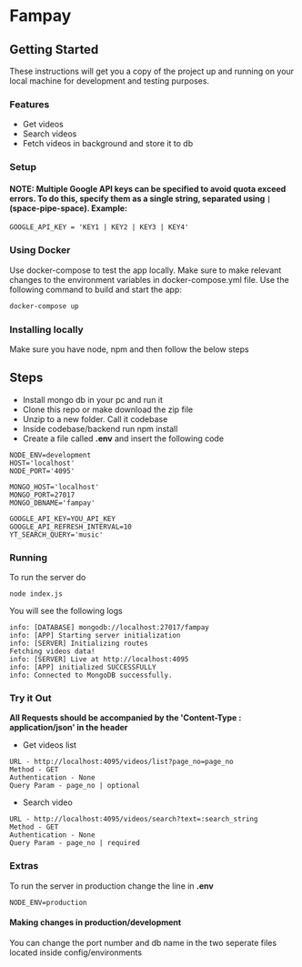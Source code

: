 # Fampay

## Getting Started
These instructions will get you a copy of the project up and running on your local machine for development and testing purposes.
### Features
* Get videos
* Search videos
* Fetch videos in background and store it to db

### Setup
#### NOTE: Multiple Google API keys can be specified to avoid quota exceed errors. To do this, specify them as a single string, separated using ` | ` (space-pipe-space). Example:
`GOOGLE_API_KEY = 'KEY1 | KEY2 | KEY3 | KEY4'`

### Using Docker
Use docker-compose to test the app locally. Make sure to make relevant changes to the environment variables in docker-compose.yml file. Use the following command to build and start the app:
```bash
docker-compose up
```
### Installing locally
Make sure you have node, npm and then follow the below steps

## Steps

* Install mongo db in your pc and run it
* Clone this repo or make download the zip file
* Unzip to a new folder. Call it codebase
* Inside codebase/backend run npm install
* Create a file called **.env** and insert the following code

```
NODE_ENV=development
HOST='localhost'
NODE_PORT='4095'

MONGO_HOST='localhost'
MONGO_PORT=27017
MONGO_DBNAME='fampay'

GOOGLE_API_KEY=YOU_API_KEY
GOOGLE_API_REFRESH_INTERVAL=10
YT_SEARCH_QUERY='music'
```
### Running

To run the server do
```
node index.js
```

You will see the following logs
```
info: [DATABASE] mongodb://localhost:27017/fampay
info: [APP] Starting server initialization
info: [SERVER] Initializing routes
Fetching videos data!
info: [SERVER] Live at http://localhost:4095
info: [APP] initialized SUCCESSFULLY
info: Connected to MongoDB successfully.
```

### Try it Out
**All Requests should be accompanied by the 'Content-Type : application/json' in the header**
* Get videos list
```
URL - http://localhost:4095/videos/list?page_no=page_no
Method - GET
Authentication - None
Query Param - page_no | optional
```

* Search video
```
URL - http://localhost:4095/videos/search?text=:search_string
Method - GET
Authentication - None
Query Param - page_no | required
```

### Extras
To run the server in production change the line in **.env**
```
NODE_ENV=production
```

#### Making changes in production/development
You can change the port number and db name in the two seperate files located inside config/environments
